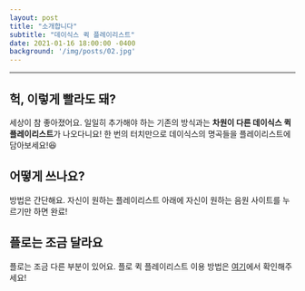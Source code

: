 ```yaml
---
layout: post
title: "소개합니다"
subtitle: "데이식스 퀵 플레이리스트"
date: 2021-01-16 18:00:00 -0400
background: '/img/posts/02.jpg'
---
```


<hr>
<h2 id="헉-이렇게-빨라도-돼">헉, 이렇게 빨라도 돼?</h2>
<p>세상이 참 좋아졌어요. 일일히 추가해야 하는 기존의 방식과는 <strong>차원이 다른 데이식스 퀵 플레이리스트</strong>가 나오다니요! 한 번의 터치만으로 데이식스의 명곡들을 플레이리스트에 담아보세요!😆</p>
<h2 id="어떻게-쓰나요">어떻게 쓰나요?</h2>
<p>방법은 간단해요. 자신이 원하는 플레이리스트 아래에 자신이 원하는 음원 사이트를 누르기만 하면 완료!</p>
<h2 id="플로는-조금-달라요">플로는 조금 달라요</h2>
<p>플로는 조금 다른 부분이 있어요. 플로 퀵 플레이리스트 이용 방법은 <a href="https://bit.ly/flo_use">여기</a>에서 확인해주세요!</p>
